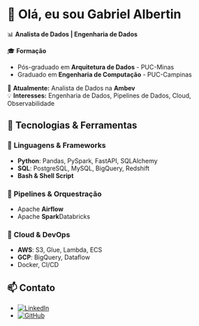 # 👋 Olá, eu sou Gabriel Albertin  

📊 **Analista de Dados | Engenharia de Dados**  

🎓 **Formação**  
- Pós-graduado em **Arquitetura de Dados** - PUC-Minas  
- Graduado em **Engenharia de Computação** - PUC-Campinas  

💼 **Atualmente:** Analista de Dados na **Ambev**  
💡 **Interesses:** Engenharia de Dados, Pipelines de Dados, Cloud, Observabilidade  

## 🚀 Tecnologias & Ferramentas  

### 🔹 **Linguagens & Frameworks**  
- **Python**: Pandas, PySpark, FastAPI, SQLAlchemy  
- **SQL**: PostgreSQL, MySQL, BigQuery, Redshift  
- **Bash & Shell Script**  

### 🔹 **Pipelines & Orquestração**  
- Apache **Airflow**
- Apache **Spark**Databricks  

### 🔹 **Cloud & DevOps**  
- **AWS**: S3, Glue, Lambda, ECS  
- **GCP**: BigQuery, Dataflow  
- Docker, CI/CD  

## 📫 Contato  
- [![LinkedIn](https://img.shields.io/badge/-LinkedIn-blue?logo=Linkedin&logoColor=white&link=https://www.linkedin.com/in/gabriel-albertin-19baa0206/)](https://www.linkedin.com/in/gabriel-albertin-19baa0206/)  
- [![GitHub](https://img.shields.io/badge/-GitHub-black?logo=github&logoColor=white&link=https://github.com/GabrielAlbertin)](https://github.com/GabrielAlbertin)  



